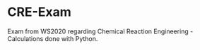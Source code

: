 # CRE-Exam
 Exam from WS2020 regarding Chemical Reaction Engineering - Calculations done with Python.

